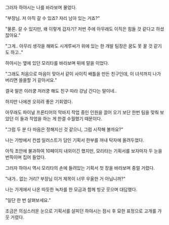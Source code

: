 그러자 하야시는 나를 바라보며 물었다.

"부장님. 저 아직 갈 수 있죠? 자리 남아 있는 거죠?"

"물론. 갈 수 있지만, 왜 이렇게 갑자기? 저번 주에 아무래도 이직은 힘들 것 같다고 하셨잖아요."

"그게.. 아무리 생각을 해봐도 시게루씨가 위에 있는 한 개발 팀장은 꿈도 못 꿀 것 같기도 하고.."

하야시는 옆에 있던 모리타를 바라보며 뒤에 말을 이었다.

"그래도 처음으로 마음이 맞아서 같이 사이킥 배틀을 만든 친구인데, 이 녀석까지 나가버리면 쓸쓸할 거 같아서요."

결국 말은 이러쿵 저러쿵 해도 친구 따라 강남 간다는 말이네..

하지만 나에겐 오히려 좋은 기회였다.

아무래도 파이널 프론티어의 막바지 작업 중인 인원을 끌어 오기 보단 한번 팀을 맞춰 보았던 이 들과 작업을 하는 게 한결 수월했기 때문이다. 

"그럼 두 분 다 마음은 정해지신 것 같으니, 그럼 시작해 볼까요?"

나는 가방에서 컨셉 일러스트가 담인 기획서 한부를 꺼내 탁자에 올려두었다.

아직 초안에 불과하여 10페이지 내외이긴 했지만, 모리타는 기획서를 보자마자 두 눈을 번뜩이며 집어 들었다.

그러자 하야시 역시 모리타의 손에 들려있는 기획서 첫 장을 바라보며 중얼 거렸다.

"내가.. 없는 거리? 부장님 이거 제목이 너무 우울한 거 아닙니까?"

나는 가게에서 나온 따듯한 녹차를 한 모금과 함께 빙긋 웃으며 대답했다. 

"일단 한 번 살펴보세요."

조금은 의심스러운 눈으로 기획서를 살피던 하야시는 잠시 후 묘한 표정으로 고개를 갸웃 거렸다. 
